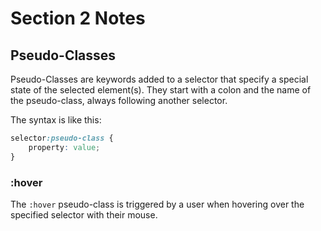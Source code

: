 # Section 2 Notes

## Pseudo-Classes

Pseudo-Classes are keywords added to a selector that specify a special state of
the selected element(s). They start with a colon and the name of the
pseudo-class, always following another selector. 

The syntax is like this:

```css
selector:pseudo-class {
    property: value;
}
```

### :hover

The `:hover` pseudo-class is triggered by a user when hovering over the
specified selector with their mouse. 